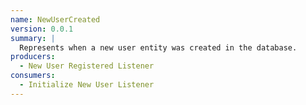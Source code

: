 ```yaml
---
name: NewUserCreated
version: 0.0.1
summary: |
  Represents when a new user entity was created in the database.
producers:
  - New User Registered Listener
consumers:
  - Initialize New User Listener
---
```


<NodeGraph title="Consumer / Producer Diagram" />

